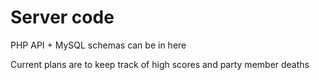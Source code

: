 # Server code
PHP API + MySQL schemas can be in here

Current plans are to keep track of high scores and party member deaths
